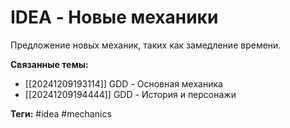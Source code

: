 # IDEA - Новые механики
Предложение новых механик, таких как замедление времени.

**Связанные темы:**
- [[20241209193114]] GDD - Основная механика
- [[20241209194444]] GDD - История и персонажи

**Теги:** #idea #mechanics
